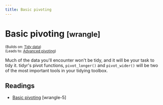 ```yaml
---
title: Basic pivoting
---
```


<!-- Generated automatically from pivot-1.yml. Do not edit by hand -->

# Basic pivoting <small class='wrangle'>[wrangle]</small>
<small>(Builds on: [Tidy data](tidy-data.md))</small>  
<small>(Leads to: [Advanced pivoting](pivot-2.md))</small>

Much of the data you'll encounter won't be tidy, and it will be your task to
tidy it. tidyr's pivot functions, `pivot_longer()` and `pivot_wider()` will
be two of the most important tools in your tidying toolbox. 

## Readings

  * [Basic pivoting](https://dcl-wrangle.stanford.edu/pivot-basic.html) [wrangle-5]



